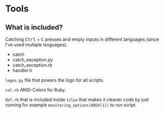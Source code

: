 # Tools

## What is included?

Catching <kbd>Ctrl</kbd> + <kbd>C</kbd> presses and empty inputs in different languages (since I've used multiple languages).
- catch
- catch_exception.py
- catch_exception.rb
- handler.h

`logos.py` file that powers the logo for all scripts.

`col.rb` ANSI-Colors for Ruby.

`def.rb` that is included inside `tilux` that makes it cleaner code by just running for example `monitoring_options(ARGV[1])` to run script.
